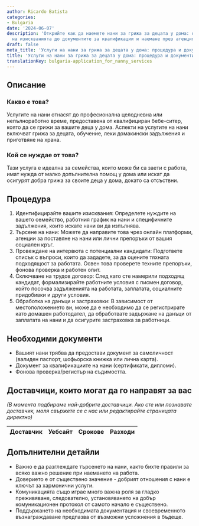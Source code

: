 ```yaml
---
author: Ricardo Batista
categories:
- Bulgaria
date: '2024-06-07'
description: 'Открийте как да наемете нани за грижа за децата у дома: от идентифициране
  на изискванията до документите за квалификации и наемане през агенция за нани.'
draft: false
meta_title: 'Услуги на нани за грижа за децата у дома: процедура и документи'
title: 'Услуги на нани за грижа за децата у дома: процедура и документи'
translationKey: bulgaria-application_for_nanny_services
---
```



## Описание
### Какво е това?
Услугите на нани отнасят до професионална целодневна или непълноработно време, предоставена от квалифициран бебе-ситер, която да се грижи за вашите деца у дома. Аспекти на услугите на нани включват грижа за децата, обучение, леки домакински задължения и приготвяне на храна.

### Кой се нуждае от това?
Тази услуга е идеална за семейства, които може би са заети с работа, имат нужда от малко допълнителна помощ у дома или искат да осигурят добра грижа за своите деца у дома, докато са отсъствни.

## Процедура
1. Идентифицирайте вашите изисквания: Определете нуждите на вашето семейство, работния график на нани и специфичните задължения, които искате нани ви да изпълнява.
2. Търсене на нани: Можете да направите това чрез онлайн платформи, агенции за поставяне на нани или лични препоръки от вашия социален кръг.
3. Провеждане на интервюта с потенциални кандидати: Подгответе списък с въпроси, които да зададете, за да оцените тяхната подходящост за работата. Освен това проверете техните препоръки, фонова проверка и работен опит.
4. Сключване на трудов договор: След като сте намерили подходящ кандидат, формализирайте работните условия с писмен договор, който посочва задълженията на работата, заплатата, социалните придобивки и други условия.
5. Обработка на данъци и застраховки: В зависимост от местоположението ви, може да е необходимо да се регистрирате като домашен работодател, да обработвате задържане на данъци от заплатата на нани и да осигурите застраховка за работници.

## Необходими документи
- Вашият нани трябва да предостави документ за самоличност (валиден паспорт, шофьорска книжка или лична карта).
- Документ за квалификациите на нани (сертификати, дипломи).
- Фонова проверка/регистър на съдимостта.

## Доставчици, които могат да го направят за вас
_(В момента подбираме най-добрите доставчици. Ако сте или познавате доставчик, моля свържете се с нас или редактирайте страницата директно)_

| Доставчик       |     Уебсайт     |     Срокове       |       Разходи    |
| --------------- | --------------- |  :-------------: | :-------------: |


## Допълнителни детайли
- Важно е да разглеждате търсенето на нани, както бихте правили за всяко важно решение при наемането на работа.
- Доверието е от съществено значение - добрият отношения с нани е ключът за хармонични услуги.
- Комуникацията също играе много важна роля за гладко преживяване, следователно, установяването на добър комуникационен протокол от самото начало е съществено.
- Поддържането на необходимата документация и своевременното възнаграждаване предпазва от възможни усложнения в бъдеще.